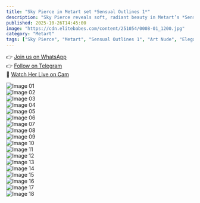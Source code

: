 ```yaml
---
title: "Sky Pierce in Metart set *Sensual Outlines 1*"
description: "Sky Pierce reveals soft, radiant beauty in Metart’s *Sensual Outlines 1* — where light, curves, and intimacy meet in perfect harmony."
published: 2025-10-26T14:45:00
image: "https://cdn.elitebabes.com/content/251054/0008-01_1200.jpg"
category: "Metart"
tags: ["Sky Pierce", "Metart", "Sensual Outlines 1", "Art Nude", "Elegant"]
---
```


👉 [Join us on WhatsApp](https://redirecting-kappa.vercel.app/)  
👉 [Follow on Telegram](https://t.me/xxx_pulse)  
🔞 [Watch Her Live on Cam](https://redirecting-kappa.vercel.app/)  

![Image 01](https://cdn.elitebabes.com/content/251054/0008-01_1200.jpg)  
![Image 02](https://cdn.elitebabes.com/content/251054/0008-02_1200.jpg)  
![Image 03](https://cdn.elitebabes.com/content/251054/0008-03_1200.jpg)  
![Image 04](https://cdn.elitebabes.com/content/251054/0008-04_1200.jpg)  
![Image 05](https://cdn.elitebabes.com/content/251054/0008-05_1200.jpg)  
![Image 06](https://cdn.elitebabes.com/content/251054/0008-06_1200.jpg)  
![Image 07](https://cdn.elitebabes.com/content/251054/0008-07_1200.jpg)  
![Image 08](https://cdn.elitebabes.com/content/251054/0008-08_1200.jpg)  
![Image 09](https://cdn.elitebabes.com/content/251054/0008-09_1200.jpg)  
![Image 10](https://cdn.elitebabes.com/content/251054/0008-10_1200.jpg)  
![Image 11](https://cdn.elitebabes.com/content/251054/0008-11_1200.jpg)  
![Image 12](https://cdn.elitebabes.com/content/251054/0008-12_1200.jpg)  
![Image 13](https://cdn.elitebabes.com/content/251054/0008-13_1200.jpg)  
![Image 14](https://cdn.elitebabes.com/content/251054/0008-14_1200.jpg)  
![Image 15](https://cdn.elitebabes.com/content/251054/0008-15_1200.jpg)  
![Image 16](https://cdn.elitebabes.com/content/251054/0008-16_1200.jpg)  
![Image 17](https://cdn.elitebabes.com/content/251054/0008-17_1200.jpg)  
![Image 18](https://cdn.elitebabes.com/content/251054/0008-18_1200.jpg)